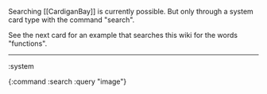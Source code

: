 Searching [[CardiganBay]] is currently possible. But only through a system card type with the command "search".


See the next card for an example that searches this wiki for the words "functions".

----
:system

{:command :search
 :query "image"}